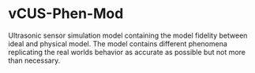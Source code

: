 # vCUS-Phen-Mod

Ultrasonic sensor simulation model containing the model fidelity between ideal and physical model.
The model contains different phenomena replicating the real worlds behavior as accurate as possible but not more than necessary.
